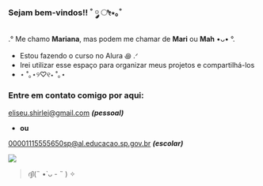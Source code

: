 ### Sejam bem-vindos!! ˚ ༘ ೀ⋆｡˚

.° Me chamo **Mariana**, mas podem me chamar de **Mari** ou **Mah** •ᴗ• °.

- Estou fazendo o curso no Alura ꩜ .ᐟ
- Irei utilizar esse espaço para organizar meus projetos e compartilhá-los
- ⋆ ˚｡⋆୨♡୧⋆ ˚｡⋆
 
 ### Entre em contato comigo por aqui:

 eliseu.shirlei@gmail.com _**(pessoal)**_
 - **ou**
 
 00001115555650sp@al.educacao.sp.gov.br _**(escolar)**_

 ![](https://images.app.goo.gl/CQdJGfffPmnZLiZQ7)

> ദ്ദി(˵ •̀ ᴗ - ˵ ) ✧




